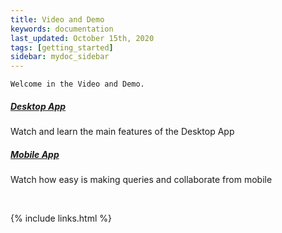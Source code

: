 ```yaml
---
title: Video and Demo
keywords: documentation
last_updated: October 15th, 2020
tags: [getting_started]
sidebar: mydoc_sidebar
---
```


    Welcome in the Video and Demo. 

##### [Desktop App](/docs/askdata-webapp-video)

Watch and learn the main features of the Desktop App

##### [Mobile App](/docs/askdata-mobile-app-video-demo)

Watch how easy is making queries and collaborate from mobile

‍



{% include links.html %}

    